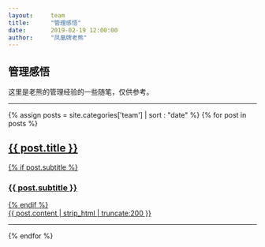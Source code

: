 ```yaml
---  
layout:     team   
title:      "管理感悟"  
date:       2019-02-19 12:00:00  
author:     "凤凰牌老熊"  
--- 
```


## 管理感悟

这里是老熊的管理经验的一些随笔，仅供参考。 

---

{% assign posts = site.categories['team'] | sort : "date" %}
{% for post in posts %}
<div class="post-preview">
    <a href="{{ post.url | prepend: site.baseurl }}">
        <h2 class="post-title">
            {{ post.title }}
        </h2>
        {% if post.subtitle %}
        <h3 class="post-subtitle">
            {{ post.subtitle }}
        </h3>
        {% endif %}
        <div class="post-content-preview">
            {{ post.content | strip_html | truncate:200 }}
        </div>
    </a>
</div>
<hr/>
{% endfor %}
